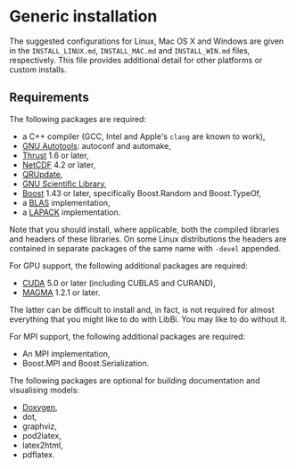 # Generic installation

The suggested configurations for Linux, Mac OS X and Windows are given in the `INSTALL_LINUX.md`, `INSTALL_MAC.md` and `INSTALL_WIN.md` files, respectively. This file provides additional detail for other platforms or custom installs.

## Requirements

The following packages are required:

  * a C++ compiler (GCC, Intel and Apple's `clang` are known to work),
  * [GNU Autotools](http://www.gnu.org/software/): autoconf and automake,
  * [Thrust](http://thrust.github.com) 1.6 or later,
  * [NetCDF](http://www.unidata.ucar.edu/software/netcdf/) 4.2 or later,
  * [QRUpdate](http://qrupdate.sourceforge.net),
  * [GNU Scientific Library](http://www.gnu.org/software/gsl/),
  * [Boost](http://www.boost.org) 1.43 or later, specifically Boost.Random and Boost.TypeOf,
  * a [BLAS](http://www.netlib.org/blas/) implementation,
  * a [LAPACK](www.netlib.org/lapack/) implementation.

Note that you should install, where applicable, both the compiled libraries
and headers of these libraries. On some Linux distributions the headers are
contained in separate packages of the same name with `-devel` appended.

For GPU support, the following additional packages are required:

  * [CUDA](http://www.nvidia.com/cuda) 5.0 or later (including CUBLAS and
    CURAND),
  * [MAGMA](icl.cs.utk.edu/magma/) 1.2.1 or later.

The latter can be difficult to install and, in fact, is not required for almost everything that you might like to do with LibBi. You may like to do without it.

For MPI support, the following additional packages are required:

  * An MPI implementation,
  * Boost.MPI and Boost.Serialization.

The following packages are optional for building documentation and visualising models:

  * [Doxygen](http://www.doxygen.org),
  * dot,
  * graphviz,
  * pod2latex,
  * latex2html,
  * pdflatex.

